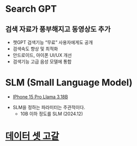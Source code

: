 # Search GPT
## 검색 자료가 풍부해지고 동영상도 추가
- 챗GPT 검색기능 “무료” 사용자에게도 공개
- 검색속도 향상 및 최적화
- 안드로이드, 아이폰 UI/UX 개선
- 검색기능 고급 음성 모델에 통합

# SLM (Small Language Model)
* [IPhone 15 Pro Llama 3.18B](https://www.threads.net/@choi.openai/post/DDoE3PtB_w7)
- SLM을 정하는 파라미터는 주관적이다.
  - 10B 이하 정도를 SLM (2024.12)

# [데이터 셋 고갈](https://blog.naver.com/henna7love/223695427110)
